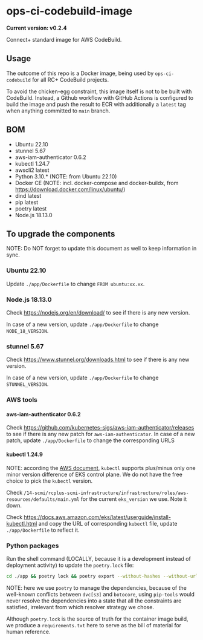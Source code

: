 # ops-ci-codebuild-image

**Current version: v0.2.4**

Connect+ standard image for AWS CodeBuild.

## Usage

The outcome of this repo is a Docker image, being used by `ops-ci-codebuild` for all RC+ CodeBuild projects.

To avoid the chicken-egg constraint, this image itself is not to be built with CodeBuild. Instead, a Github workflow with GitHub Actions
is configured to build the image and push the result to ECR with additionally a `latest` tag when anything committed to `main` branch.  

## BOM

* Ubuntu 22.10
* stunnel 5.67
* aws-iam-authenticator 0.6.2
* kubectl 1.24.7
* awscli2 latest
* Python 3.10.* (NOTE: from Ubuntu 22.10)
* Docker CE (NOTE: incl. docker-compose and docker-buildx, from https://download.docker.com/linux/ubuntu/)
* dind latest
* pip latest
* poetry latest
* Node.js 18.13.0

## To upgrade the components

NOTE: Do NOT forget to update this document as well to keep information in sync.

### Ubuntu 22.10

Update `./app/Dockerfile` to change `FROM ubuntu:xx.xx`.

### Node.js 18.13.0

Check https://nodejs.org/en/download/ to see if there is any new version.

In case of a new version, update `./app/Dockerfile` to change `NODE_18_VERSION`.

### stunnel 5.67

Check https://www.stunnel.org/downloads.html to see if there is any new version.

In case of a new version, update `./app/Dockerfile` to change `STUNNEL_VERSION`. 

### AWS tools

#### aws-iam-authenticator 0.6.2 

Check https://github.com/kubernetes-sigs/aws-iam-authenticator/releases to see if there is any new patch for `aws-iam-authenticator`.
In case of a new patch, update `./app/Dockerfile` to change the corresponding URLS

#### kubectl 1.24.9

NOTE: according the [AWS document](https://docs.aws.amazon.com/eks/latest/userguide/install-kubectl.html), `kubectl` supports plus/minus
only one minor version difference of EKS control plane. We do not have the free choice to pick the `kubectl` version.

Check `/14-scmi/rcplus-scmi-infrastructure/infrastructure/roles/aws-resources/defaults/main.yml` for the current `eks_version` we use.
Note it down.

Check https://docs.aws.amazon.com/eks/latest/userguide/install-kubectl.html and copy the URL of corresponding `kubectl` file, update
`./app/Dockerfile` to reflect it.

### Python packages

Run the shell command (LOCALLY, because it is a development instead of deployment activity) to update the `poetry.lock` file: 
```bash
cd ./app && poetry lock && poetry export --without-hashes --without-urls  | grep -iv pywin32= | sed -E 's/(.*)\ ;.*/\1/g' > requirements.txt && cd ..
```

NOTE: here we use `poetry` to manage the dependencies, because of the well-known conflicts between `dvc[s3]` and `botocore`, using
`pip-tools` would never resolve the dependencies into a state that all the constraints are satisfied, irrelevant from which resolver
strategy we chose.

Although `poetry.lock` is the source of truth for the container image build, we produce a `requirements.txt` here to serve as the bill
of material for human reference.

